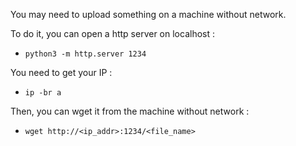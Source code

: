 You may need to upload something on a machine without network.

To do it, you can open a http server on localhost :

- `python3 -m http.server 1234`

You need to get your IP :

- `ip -br a`

Then, you can wget it from the machine without network :

- `wget http://<ip_addr>:1234/<file_name>`